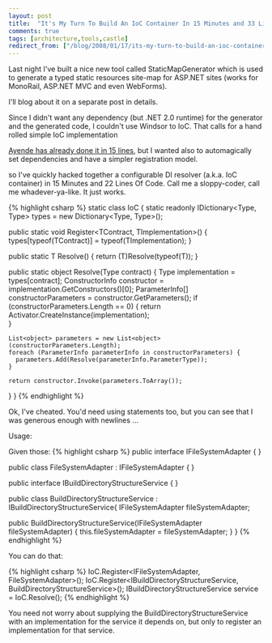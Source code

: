 ```yaml
---
layout: post
title:  "It's My Turn To Build An IoC Container In 15 Minutes and 33 Lines"
comments: true
tags: [architecture,tools,castle]
redirect_from: ["/blog/2008/01/17/its-my-turn-to-build-an-ioc-container-in-15-minutes-and-33-lines.aspx","/Blog/2008/01/17/its-my-turn-to-build-an-ioc-container-in-15-minutes-and-33-lines.aspx"]
---
```



Last night I've built a nice new tool called StaticMapGenerator which is used to generate a typed static resources site-map for ASP.NET sites (works for MonoRail, ASP.NET MVC and even WebForms).

I'll blog about it on a separate post in details.

Since I didn't want any dependency (but .NET 2.0 runtime) for the generator and the generated code, I couldn't use Windsor to IoC. That calls for a hand rolled simple IoC implementation

[Ayende has already done it in 15 lines](http://www.ayende.com/Blog/archive/2007/10/20/Building-an-IoC-container-in-15-lines-of-code.aspx), but I wanted also to automagically set dependencies and have a simpler registration model.

so I've quickly hacked together a configurable DI resolver (a.k.a. IoC container) in 15 Minutes and 22 Lines Of Code. Call me a sloppy-coder, call me whadever-ya-like. It just works.

{% highlight csharp %}
static class IoC {
  static readonly IDictionary<Type, Type> types = new Dictionary<Type, Type>();

  public static void Register<TContract, TImplementation>()  { 
    types[typeof(TContract)] = typeof(TImplementation);
  }

  public static T Resolve<T>()  {
    return (T)Resolve(typeof(T));
  }

  public static object Resolve(Type contract) {
    Type implementation = types[contract];
    ConstructorInfo constructor = implementation.GetConstructors()[0];
    ParameterInfo[] constructorParameters = constructor.GetParameters();
    if (constructorParameters.Length == 0) { 
      return Activator.CreateInstance(implementation);  
    }
    
    List<object> parameters = new List<object>(constructorParameters.Length);
    foreach (ParameterInfo parameterInfo in constructorParameters) {  
      parameters.Add(Resolve(parameterInfo.ParameterType));
    }

    return constructor.Invoke(parameters.ToArray()); 
  }
}
{% endhighlight %}

Ok, I've cheated. You'd need using statements too, but you can see that I was generous enough with newlines ...

Usage:

Given those:
{% highlight csharp %}
public interface IFileSystemAdapter { }

public class FileSystemAdapter : IFileSystemAdapter { }

public interface IBuildDirectoryStructureService { }

public class BuildDirectoryStructureService : IBuildDirectoryStructureService{ 
  IFileSystemAdapter fileSystemAdapter; 

  public BuildDirectoryStructureService(IFileSystemAdapter fileSystemAdapter) { 
    this.fileSystemAdapter = fileSystemAdapter; 
  }
}
{% endhighlight %}


You can do that:

{% highlight csharp %}
IoC.Register<IFileSystemAdapter, FileSystemAdapter>();
IoC.Register<IBuildDirectoryStructureService, BuildDirectoryStructureService>(); 
IBuildDirectoryStructureService service = IoC.Resolve<IBuildDirectoryStructureService>();
{% endhighlight %}

You need not worry about supplying the BuildDirectoryStructureService with an implementation for the service it depends on, but only to register an implementation for that service.

